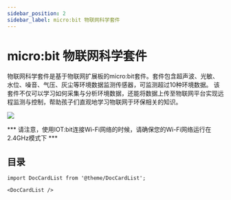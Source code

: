 ```yaml
---
sidebar_position: 2
sidebar_label: micro:bit 物联网科学套件
---
```




# micro:bit 物联网科学套件


物联网科学套件是基于物联网扩展板的micro:bit套件。套件包含超声波、光敏、水位、噪音、气压、灰尘等环境数据监测传感器，可监测超过10种环境数据。
该套件不仅可以学习如何采集与分析环境数据，还能将数据上传至物联网平台实现远程监测与控制，帮助孩子们直观地学习物联网于环保相关的知识。

![](https://wiki-media-ef.oss-cn-hongkong.aliyuncs.com//images/iot_kit_03.jpg)

*** 请注意，使用IOT:bit连接Wi-Fi网络的时候，请确保您的Wi-Fi网络运行在2.4GHz模式下 ***

## 目录

```mdx-code-block
import DocCardList from '@theme/DocCardList';

<DocCardList />
```
